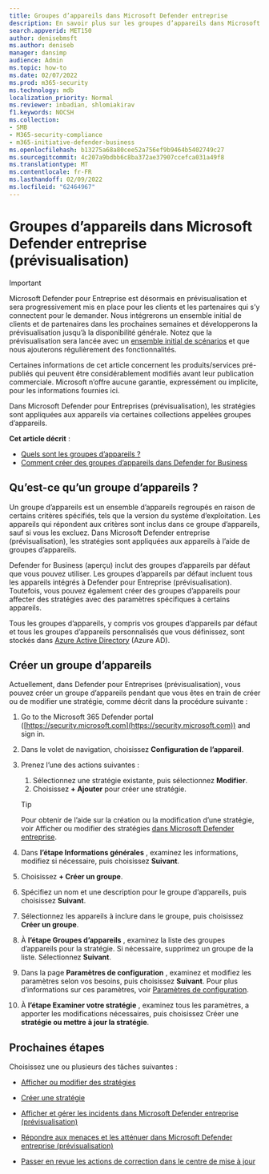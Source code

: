 ```yaml
---
title: Groupes d’appareils dans Microsoft Defender entreprise
description: En savoir plus sur les groupes d’appareils dans Microsoft Defender entreprise
search.appverid: MET150
author: denisebmsft
ms.author: deniseb
manager: dansimp
audience: Admin
ms.topic: how-to
ms.date: 02/07/2022
ms.prod: m365-security
ms.technology: mdb
localization_priority: Normal
ms.reviewer: inbadian, shlomiakirav
f1.keywords: NOCSH
ms.collection:
- SMB
- M365-security-compliance
- m365-initiative-defender-business
ms.openlocfilehash: b13275a68a80cee52a756ef9b9464b5402749c27
ms.sourcegitcommit: 4c207a9bdbb6c8ba372ae37907ccefca031a49f8
ms.translationtype: MT
ms.contentlocale: fr-FR
ms.lasthandoff: 02/09/2022
ms.locfileid: "62464967"
---
```

# <a name="device-groups-in-microsoft-defender-for-business-preview"></a>Groupes d’appareils dans Microsoft Defender entreprise (prévisualisation)

> [!IMPORTANT]
> Microsoft Defender pour Entreprise est désormais en prévisualisation et sera progressivement mis en place pour les clients [](https://aka.ms/mdb-preview) et les partenaires qui s’y connectent pour le demander. Nous intégrerons un ensemble initial de clients et de partenaires dans les prochaines semaines et développerons la prévisualisation jusqu’à la disponibilité générale. Notez que la prévisualisation sera lancée avec un [ensemble initial de scénarios](mdb-tutorials.md#try-these-preview-scenarios) et que nous ajouterons régulièrement des fonctionnalités.
> 
> Certaines informations de cet article concernent les produits/services pré-publiés qui peuvent être considérablement modifiés avant leur publication commerciale. Microsoft n’offre aucune garantie, expressément ou implicite, pour les informations fournies ici. 

Dans Microsoft Defender pour Entreprises (prévisualisation), les stratégies sont appliquées aux appareils via certaines collections appelées groupes d’appareils. 

**Cet article décrit** :  

- [Quels sont les groupes d’appareils ?](#what-is-a-device-group)   
- [Comment créer des groupes d’appareils dans Defender for Business](#create-a-new-device-group)

## <a name="what-is-a-device-group"></a>Qu’est-ce qu’un groupe d’appareils ?

Un groupe d’appareils est un ensemble d’appareils regroupés en raison de certains critères spécifiés, tels que la version du système d’exploitation. Les appareils qui répondent aux critères sont inclus dans ce groupe d’appareils, sauf si vous les excluez. Dans Microsoft Defender entreprise (prévisualisation), les stratégies sont appliquées aux appareils à l’aide de groupes d’appareils. 

Defender for Business (aperçu) inclut des groupes d’appareils par défaut que vous pouvez utiliser. Les groupes d’appareils par défaut incluent tous les appareils intégrés à Defender pour Entreprise (prévisualisation). Toutefois, vous pouvez également créer des groupes d’appareils pour affecter des stratégies avec des paramètres spécifiques à certains appareils. 

Tous les groupes d’appareils, y compris vos groupes d’appareils par défaut et tous les groupes d’appareils personnalisés que vous définissez, sont stockés dans [Azure Active Directory](/azure/active-directory/fundamentals/active-directory-whatis) (Azure AD).

## <a name="create-a-new-device-group"></a>Créer un groupe d’appareils

Actuellement, dans Defender pour Entreprises (prévisualisation), vous pouvez créer un groupe d’appareils pendant que vous êtes en train de créer ou de modifier une stratégie, comme décrit dans la procédure suivante : 

1. Go to the Microsoft 365 Defender portal ([https://security.microsoft.com](https://security.microsoft.com)) and sign in.

2. Dans le volet de navigation, choisissez **Configuration de l’appareil**. 

3. Prenez l’une des actions suivantes :

    1. Sélectionnez une stratégie existante, puis sélectionnez **Modifier**.
    2. Choisissez **+ Ajouter** pour créer une stratégie.

    > [!TIP]
    > Pour obtenir de l’aide sur la création ou la modification d’une stratégie, voir Afficher ou modifier des stratégies [dans Microsoft Defender entreprise](mdb-view-edit-policies.md).

4. Dans **l’étape Informations générales** , examinez les informations, modifiez si nécessaire, puis choisissez **Suivant**.

5. Choisissez **+ Créer un groupe**. 

6. Spécifiez un nom et une description pour le groupe d’appareils, puis choisissez **Suivant**.

7. Sélectionnez les appareils à inclure dans le groupe, puis choisissez **Créer un groupe**.

8. À **l’étape Groupes d’appareils** , examinez la liste des groupes d’appareils pour la stratégie. Si nécessaire, supprimez un groupe de la liste. Sélectionnez **Suivant**.

9. Dans la page **Paramètres de configuration** , examinez et modifiez les paramètres selon vos besoins, puis choisissez **Suivant**. Pour plus d’informations sur ces paramètres, voir [Paramètres de configuration](mdb-next-gen-configuration-settings.md).

10. À **l’étape Examiner votre stratégie** , examinez tous les paramètres, a apporter les modifications nécessaires, puis choisissez Créer une **stratégie ou mettre** **à jour la stratégie**.

## <a name="next-steps"></a>Prochaines étapes

Choisissez une ou plusieurs des tâches suivantes :

- [Afficher ou modifier des stratégies](mdb-view-edit-policies.md)

- [Créer une stratégie](mdb-create-new-policy.md)

- [Afficher et gérer les incidents dans Microsoft Defender entreprise (prévisualisation)](mdb-view-manage-incidents.md)

- [Répondre aux menaces et les atténuer dans Microsoft Defender entreprise (prévisualisation)](mdb-respond-mitigate-threats.md)

- [Passer en revue les actions de correction dans le centre de mise à jour](mdb-review-remediation-actions.md)